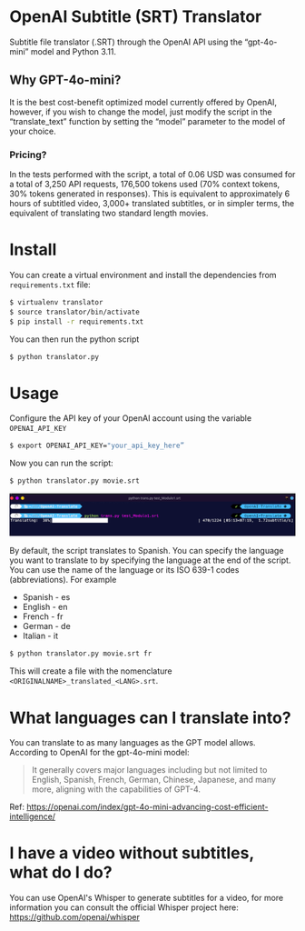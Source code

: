 # OpenAI Subtitle (SRT) Translator

Subtitle file translator (.SRT) through the OpenAI API using the “gpt-4o-mini” model and Python 3.11.

## Why GPT-4o-mini? 
It is the best cost-benefit optimized model currently offered by OpenAI, however, if you wish to change the model, just modify the script in the “translate_text” function by setting the “model” parameter to the model of your choice.

### Pricing?
In the tests performed with the script, a total of 0.06 USD was consumed for a total of 3,250 API requests, 176,500 tokens used (70% context tokens, 30% tokens generated in responses).
This is equivalent to approximately 6 hours of subtitled video, 3,000+ translated subtitles, or in simpler terms, the equivalent of translating two standard length movies.

# Install
You can create a virtual environment and install the dependencies from `requirements.txt` file:
```bash
$ virtualenv translator
$ source translator/bin/activate
$ pip install -r requirements.txt
```

You can then run the python script
```bash
$ python translator.py
```

# Usage
Configure the API key of your OpenAI account using the variable `OPENAI_API_KEY`
```bash
$ export OPENAI_API_KEY="your_api_key_here”
```
Now you can run the script:
```bash
$ python translator.py movie.srt
```
![translator.py running](https://github.com/dabasanta/OpenAI-Subtitle-SRT-Translator/blob/main/img/example.png?raw=true)

By default, the script translates to Spanish. You can specify the language you want to translate to by specifying the language at the end of the script. You can use the name of the language or its ISO 639-1 codes (abbreviations). For example
- Spanish - es
- English - en
- French - fr
- German - de
- Italian - it

```bash
$ python translator.py movie.srt fr
```

This will create a file with the nomenclature `<ORIGINALNAME>_translated_<LANG>.srt`.

# What languages can I translate into?
You can translate to as many languages as the GPT model allows. According to OpenAI for the gpt-4o-mini model:
> It generally covers major languages including but not limited to English, Spanish, French, German, Chinese, Japanese, and many more, aligning with the capabilities of GPT-4.

Ref: https://openai.com/index/gpt-4o-mini-advancing-cost-efficient-intelligence/

# I have a video without subtitles, what do I do?
You can use OpenAI's Whisper to generate subtitles for a video, for more information you can consult the official Whisper project here:
https://github.com/openai/whisper
